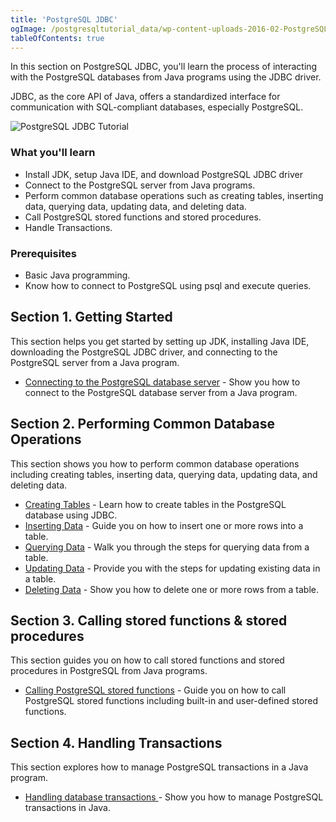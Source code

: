 ```yaml
---
title: 'PostgreSQL JDBC'
ogImage: /postgresqltutorial_data/wp-content-uploads-2016-02-PostgreSQL-JDBC.jpg
tableOfContents: true
---
```


In this section on PostgreSQL JDBC, you'll learn the process of interacting with the PostgreSQL databases from Java programs using the JDBC driver.



JDBC, as the core API of Java, offers a standardized interface for communication with SQL-compliant databases, especially PostgreSQL.



![PostgreSQL JDBC Tutorial](/postgresqltutorial_data/wp-content-uploads-2016-02-PostgreSQL-JDBC.jpg)



### What you'll learn



- Install JDK, setup Java IDE, and download PostgreSQL JDBC driver
- Connect to the PostgreSQL server from Java programs.
- Perform common database operations such as creating tables, inserting data, querying data, updating data, and deleting data.
- Call PostgreSQL stored functions and stored procedures.
- Handle Transactions.


### Prerequisites



- Basic Java programming.
- Know how to connect to PostgreSQL using psql and execute queries.



## Section 1. Getting Started



This section helps you get started by setting up JDK, installing Java IDE, downloading the PostgreSQL JDBC driver, and connecting to the PostgreSQL server from a Java program.



- [Connecting to the PostgreSQL database server](https://www.postgresqltutorial.com/postgresql-jdbc/connecting-to-postgresql-database/) - Show you how to connect to the PostgreSQL database server from a Java program.




## Section 2. Performing Common Database Operations



This section shows you how to perform common database operations including creating tables, inserting data, querying data, updating data, and deleting data.



- [Creating Tables](https://www.postgresqltutorial.com/postgresql-jdbc/create-tables/) - Learn how to create tables in the PostgreSQL database using JDBC.
- [Inserting Data](https://www.postgresqltutorial.com/postgresql-jdbc/insert/) - Guide you on how to insert one or more rows into a table.
- [Querying Data](https://www.postgresqltutorial.com/postgresql-jdbc/query/) - Walk you through the steps for querying data from a table.
- [Updating Data](https://www.postgresqltutorial.com/postgresql-jdbc/update/) - Provide you with the steps for updating existing data in a table.
- [Deleting Data](https://www.postgresqltutorial.com/postgresql-jdbc/delete/) - Show you how to delete one or more rows from a table.




## Section 3. Calling stored functions & stored procedures



This section guides you on how to call stored functions and stored procedures in PostgreSQL from Java programs.



- [Calling PostgreSQL stored functions](https://www.postgresqltutorial.com/postgresql-jdbc/call-postgresql-stored-function/) - Guide you on how to call PostgreSQL stored functions including built-in and user-defined stored functions.




## Section 4. Handling Transactions



This section explores how to manage PostgreSQL transactions in a Java program.



- [Handling database transactions ](https://www.postgresqltutorial.com/postgresql-jdbc/transaction/)- Show you how to manage PostgreSQL transactions in Java.


